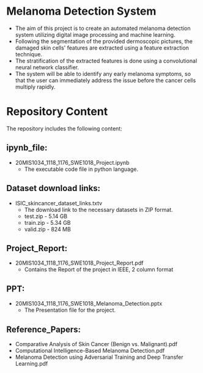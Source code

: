 # **Melanoma Detection System**

- The aim of this project is to create an automated melanoma detection system utilizing digital image processing and machine learning. 
- Following the segmentation of the provided dermoscopic pictures, the damaged skin cells' features are extracted using a feature extraction technique. 
- The stratification of the extracted features is done using a convolutional neural network classifier.
- The system will be able to identify any early melanoma symptoms, so that the user can immediately address the issue before the cancer cells multiply rapidly.



# Repository Content

The repository includes the following content:


## ipynb_file:

* 20MIS1034_1118_1176_SWE1018_Project.ipynb
  * The executable code file in python language.

## Dataset download links:

* ISIC_skincancer_dataset_links.txtv
  * The download link to the necessary datasets in ZIP format.
  * test.zip - 5.14 GB
  * train.zip - 5.34 GB
  * valid.zip - 824 MB

## Project_Report:

* 20MIS1034_1118_1176_SWE1018_Project_Report.pdf
  * Contains the Report of the project in IEEE, 2 column format

## PPT:

* 20MIS1034_1118_1176_SWE1018_Melanoma_Detection.pptx
  * The Presentation file for the project.

## Reference_Papers:

* Comparative Analysis of Skin Cancer (Benign vs. Malignant).pdf
* Computational Intelligence-Based Melanoma Detection.pdf
* Melanoma Detection using Adversarial Training and Deep Transfer Learning.pdf

